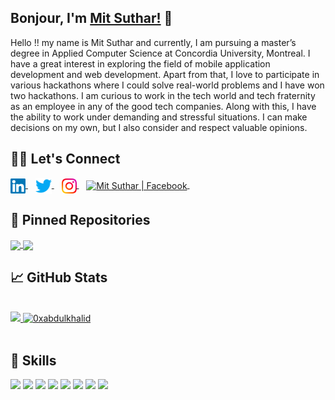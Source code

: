 ## Bonjour, I'm [Mit Suthar!](https://portfolio-ohkjgc2qd-mit-27.vercel.app/) 👋

Hello !! my name is Mit Suthar and currently, I am pursuing a master’s degree in Applied Computer Science at Concordia University, Montreal. I have a great interest in exploring the field of mobile application development and web development. Apart from that, I love to participate in various hackathons where I could solve real-world problems and I have won two hackathons. I am curious to work in the tech world and tech fraternity as an employee in any of the good tech companies. Along with this, I have the ability to work under demanding and stressful situations. I can make decisions on my own, but I also consider and respect valuable opinions.

## 🙋‍♂️ Let's Connect

<a href="https://www.linkedin.com/in/mit-suthar-7b5328161/" target="_blank">
  <img align="center" alt="Mit Suthar | Linkedin" width="24px" src="https://github.com/SatYu26/SatYu26/blob/master/Assets/Linkedin.svg" />
</a> &nbsp;&nbsp;
<a href="https://twitter.com/Meetu_27" target="_blank">
  <img align="center" alt="Mit Suthar| Twitter" width="26px" src="https://github.com/SatYu26/SatYu26/blob/master/Assets/Twitter.svg" />
</a> &nbsp;&nbsp;
<a href="https://www.instagram.com/meetu_27/" target="_blank">
  <img align="center" alt="Mit Suthar | Instagram" width="24px" src="https://github.com/SatYu26/SatYu26/blob/master/Assets/Instagram.svg" />
</a> &nbsp;&nbsp;
<a href="https://www.facebook.com/meet.suthar.37">
    <img align="center" alt="Mit Suthar | Facebook" width="24px" src="https://upload.wikimedia.org/wikipedia/en/thumb/0/04/Facebook_f_logo_%282021%29.svg/100px-Facebook_f_logo_%282021%29.svg.png" />
</a> &nbsp;&nbsp;

## 📌 Pinned Repositories

<a href="https://github.com/mit-27/AlgoShare">
 <img align="center" src="https://github-readme-stats.vercel.app/api/pin/?username=mit-27&repo=AlgoShare&theme=prussian" />
</a>

<a href="https://github.com/mit-27/Recruitment-Android-App">
 <img align="center" src="https://github-readme-stats.vercel.app/api/pin/?username=mit-27&repo=Recruitment-Android-App&theme=prussian" />
</a>

## &#x1f4c8; GitHub Stats

<br>

<a href="https://github.com/mit-27/">
  <img src="https://github-readme-stats.vercel.app/api?username=mit-27&include_all_commits=true&count_private=true&show_icons=true&line_height=20&title_color=7A7ADB&icon_color=2234AE&text_color=D3D3D3&bg_color=0,000000,130F40" width="450"/>
  <img src="https://github-readme-stats.vercel.app/api/top-langs?username=mit-27&show_icons=true&locale=en&layout=compact&line_height=20&title_color=7A7ADB&icon_color=2234AE&text_color=D3D3D3&bg_color=0,000000,130F40" width="375"  alt="0xabdulkhalid"/>

</a>

<br>
<br>

## 💼 Skills

![](https://img.shields.io/badge/Code-React-informational?style=flat&logo=react&logoColor=white&color=4AB197)
![](https://img.shields.io/badge/Code-Redux-informational?style=flat&logo=Redux&logoColor=white&color=4AB197)
![](https://img.shields.io/badge/Code-Gatsby-informational?style=flat&logo=gatsby&logoColor=white&color=4AB197)
![](https://img.shields.io/badge/Code-JavaScript-informational?style=flat&logo=JavaScript&logoColor=white&color=4AB197)
![](https://img.shields.io/badge/Code-Java-informational?style=flat&logo=Java&logoColor=white&color=4AB197)
![](https://img.shields.io/badge/Code-CSharp-informational?style=flat&logo=c-sharp&logoColor=white&color=4AB197)
![](https://img.shields.io/badge/Code-MongoDB-informational?style=flat&logo=MongoDB&logoColor=white&color=4AB197)
![](https://img.shields.io/badge/Code-MySQL-informational?style=flat&logo=MySQL&logoColor=white&color=4AB197)
